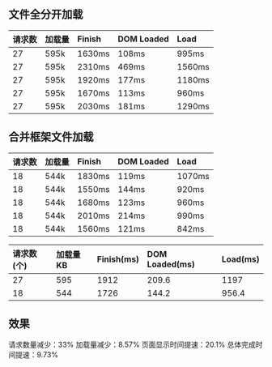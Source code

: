 ## 文件全分开加载

| 请求数 | 加载量 | Finish | DOM Loaded | Load |
| :--- | :--- | :--- | :--- | :--- |
| 27 | 595k | 1630ms | 108ms | 995ms |
| 27 | 595k | 2310ms | 469ms | 1560ms |
| 27 | 595k | 1920ms | 177ms | 1180ms |
| 27 | 595k | 1670ms | 113ms | 960ms |
| 27 | 595k | 2030ms | 181ms | 1290ms |


## 合并框架文件加载

| 请求数 | 加载量 | Finish | DOM Loaded | Load |
| :--- | :--- | :--- | :--- | :--- |
| 18 | 544k | 1830ms | 119ms | 1070ms |
| 18 | 544k | 1550ms | 144ms | 920ms |
| 18 | 544k | 1680ms | 123ms | 960ms |
| 18 | 544k | 2010ms | 214ms | 990ms |
| 18 | 544k | 1560ms | 121ms | 842ms |


| 请求数(个) | 加载量KB | Finish(ms) | DOM Loaded(ms) | Load(ms) |
| :--- | :--- | :--- | :--- | :--- |
| 27 | 595 | 1912 | 209.6 | 1197 |
| 18 | 544 | 1726 | 144.2 | 956.4 |

## 效果

请求数量减少：33%
加载量减少：8.57%
页面显示时间提速：20.1%
总体完成时间提速：9.73%

